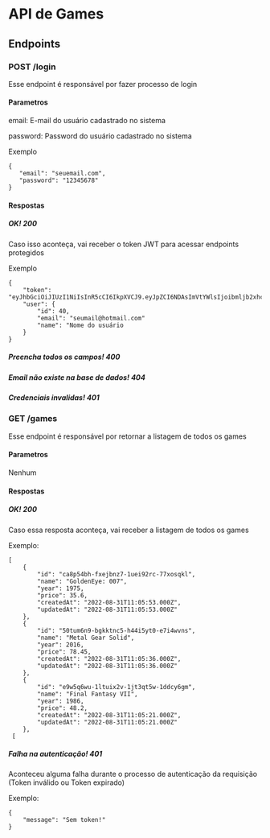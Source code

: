 # API de Games

## Endpoints

### POST /login
Esse endpoint é responsável por fazer processo de login
#### Parametros
email: E-mail do usuário cadastrado no sistema

password: Password do usuário cadastrado no sistema

Exemplo
```
{
   "email": "seuemail.com",
   "password": "12345678"
}
```
#### Respostas
##### OK! 200

Caso isso aconteça, vai receber o token JWT para acessar endpoints protegidos

Exemplo
```
{
    "token": "eyJhbGciOiJIUzI1NiIsInR5cCI6IkpXVCJ9.eyJpZCI6NDAsImVtYWlsIjoibmljb2xhc0Bob3RtYWlsLmNvbSIsIm5hbWUiOiJOaWNvbGFzIiwiaWF0IjoxNjYyMTE4MTg1LCJleHAiOjE2NjIyOTA5ODV9.qKdv0auTXksFATZpQhx6EUxd5J2RgXMUS_6bpwBS_kI",
    "user": {
        "id": 40,
        "email": "seumail@hotmail.com"
        "name": "Nome do usuário
    }
}
```
##### Preencha todos os campos! 400
##### Email não existe na base de dados! 404
##### Credenciais invalidas! 401

### GET /games
Esse endpoint é responsável por retornar a listagem de todos os games
#### Parametros
Nenhum
#### Respostas
##### OK! 200
Caso essa resposta aconteça, vai receber a listagem de todos os games

Exemplo: 
```
[
    {
        "id": "ca8p54bh-fxejbnz7-1uei92rc-77xosqkl",
        "name": "GoldenEye: 007",
        "year": 1975,
        "price": 35.6,
        "createdAt": "2022-08-31T11:05:53.000Z",
        "updatedAt": "2022-08-31T11:05:53.000Z"
    },
    {
        "id": "50tum6n9-bgkktnc5-h44i5yt0-e7i4wvns",
        "name": "Metal Gear Solid",
        "year": 2016,
        "price": 78.45,
        "createdAt": "2022-08-31T11:05:36.000Z",
        "updatedAt": "2022-08-31T11:05:36.000Z"
    },
    {
        "id": "e9w5q6wu-1ltuix2v-1jt3qt5w-1ddcy6gm",
        "name": "Final Fantasy VII",
        "year": 1986,
        "price": 48.2,
        "createdAt": "2022-08-31T11:05:21.000Z",
        "updatedAt": "2022-08-31T11:05:21.000Z"
    },
 [    
```
##### Falha na autenticação! 401
Aconteceu alguma falha durante o processo de autenticação da requisição (Token inválido ou Token expirado)

Exemplo:
```
{
    "message": "Sem token!"
}
```


